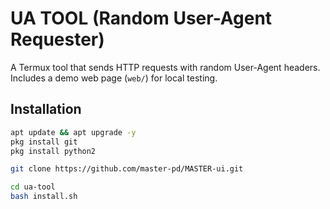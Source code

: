 # UA TOOL (Random User-Agent Requester)

A Termux tool that sends HTTP requests with random User-Agent headers.  
Includes a demo web page (`web/`) for local testing.

## Installation
```bash
apt update && apt upgrade -y
pkg install git 
pkg install python2

git clone https://github.com/master-pd/MASTER-ui.git

cd ua-tool
bash install.sh
